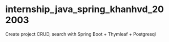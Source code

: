 # internship_java_spring_khanhvd_202003

Create project CRUD, search with Spring Boot + Thymleaf + Postgresql
